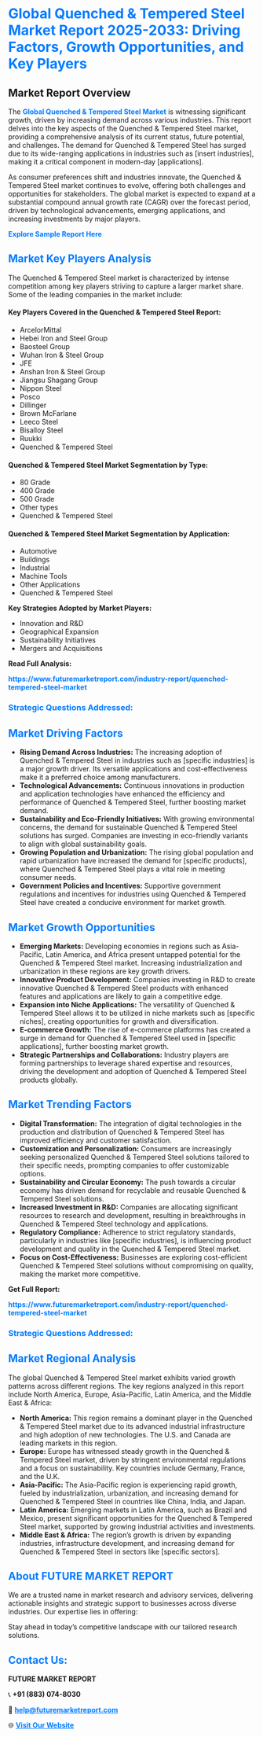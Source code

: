 <h1 style="color: #007BFF;">Global Quenched & Tempered Steel Market Report 2025-2033: Driving Factors, Growth Opportunities, and Key Players</h1>

<section id="overview">
<h2>Market Report Overview</h2>
<p>The <a href="https://www.futuremarketreport.com/industry-report/quenched-tempered-steel-market" style="color: #007BFF; text-decoration: none;"><strong>Global Quenched & Tempered Steel Market</strong></a> is witnessing significant growth, driven by increasing demand across various industries. This report delves into the key aspects of the Quenched & Tempered Steel market, providing a comprehensive analysis of its current status, future potential, and challenges. The demand for Quenched & Tempered Steel has surged due to its wide-ranging applications in industries such as [insert industries], making it a critical component in modern-day [applications].</p>
<p>As consumer preferences shift and industries innovate, the Quenched & Tempered Steel market continues to evolve, offering both challenges and opportunities for stakeholders. The global market is expected to expand at a substantial compound annual growth rate (CAGR) over the forecast period, driven by technological advancements, emerging applications, and increasing investments by major players.</p>
</section>

<section id="overview">
<p><a href="https://www.futuremarketreport.com/request-sample/reportId=98984" style="color: #007BFF; text-decoration: none;"><strong>Explore Sample Report Here</strong></a></p>
</section>

<section id="key-players">
<h2 style="color: #007BFF;">Market Key Players Analysis</h2>
<p>The Quenched & Tempered Steel market is characterized by intense competition among key players striving to capture a larger market share. Some of the leading companies in the market include:</p>
<h4>Key Players Covered in the Quenched & Tempered Steel Report:</h4>
<ul><li>ArcelorMittal</li><li>Hebei Iron and Steel Group</li><li>Baosteel Group</li><li>Wuhan Iron &amp; Steel Group</li><li>JFE</li><li>Anshan Iron &amp; Steel Group</li><li>Jiangsu Shagang Group</li><li>Nippon Steel</li><li>Posco</li><li>Dillinger</li><li>Brown McFarlane</li><li>Leeco Steel</li><li>Bisalloy Steel</li><li>Ruukki</li><li>Quenched &amp; Tempered Steel</li></ul>
<h4>Quenched & Tempered Steel Market Segmentation by Type:</h4>
<ul><li>80 Grade</li><li>400 Grade</li><li>500 Grade</li><li>Other types</li><li>Quenched &amp; Tempered Steel</li></ul>

<h4>Quenched & Tempered Steel Market Segmentation by Application:</h4>
<ul><li>Automotive</li><li>Buildings</li><li>Industrial</li><li>Machine Tools</li><li>Other Applications</li><li>Quenched &amp; Tempered Steel</li></ul>
<p><strong>Key Strategies Adopted by Market Players:</strong></p>
<ul>
<li>Innovation and R&D</li>
<li>Geographical Expansion</li>
<li>Sustainability Initiatives</li>
<li>Mergers and Acquisitions</li>
</ul>
</section>

<section>
<p><strong>Read Full Analysis: </strong></p><a href="https://www.futuremarketreport.com/industry-report/quenched-tempered-steel-market" style="color: #007BFF; text-decoration: none;"><strong>https://www.futuremarketreport.com/industry-report/quenched-tempered-steel-market</strong></a>
<h3 style="color: #007BFF;">Strategic Questions Addressed:</h3>
</section>

<section id="driving-factors">
<h2 style="color: #007BFF;">Market Driving Factors</h2>
<ul>
<li><strong>Rising Demand Across Industries:</strong> The increasing adoption of Quenched & Tempered Steel in industries such as [specific industries] is a major growth driver. Its versatile applications and cost-effectiveness make it a preferred choice among manufacturers.</li>
<li><strong>Technological Advancements:</strong> Continuous innovations in production and application technologies have enhanced the efficiency and performance of Quenched & Tempered Steel, further boosting market demand.</li>
<li><strong>Sustainability and Eco-Friendly Initiatives:</strong> With growing environmental concerns, the demand for sustainable Quenched & Tempered Steel solutions has surged. Companies are investing in eco-friendly variants to align with global sustainability goals.</li>
<li><strong>Growing Population and Urbanization:</strong> The rising global population and rapid urbanization have increased the demand for [specific products], where Quenched & Tempered Steel plays a vital role in meeting consumer needs.</li>
<li><strong>Government Policies and Incentives:</strong> Supportive government regulations and incentives for industries using Quenched & Tempered Steel have created a conducive environment for market growth.</li>
</ul>
</section>

<section id="growth-opportunities">
<h2 style="color: #007BFF;">Market Growth Opportunities</h2>
<ul>
<li><strong>Emerging Markets:</strong> Developing economies in regions such as Asia-Pacific, Latin America, and Africa present untapped potential for the Quenched & Tempered Steel market. Increasing industrialization and urbanization in these regions are key growth drivers.</li>
<li><strong>Innovative Product Development:</strong> Companies investing in R&D to create innovative Quenched & Tempered Steel products with enhanced features and applications are likely to gain a competitive edge.</li>
<li><strong>Expansion into Niche Applications:</strong> The versatility of Quenched & Tempered Steel allows it to be utilized in niche markets such as [specific niches], creating opportunities for growth and diversification.</li>
<li><strong>E-commerce Growth:</strong> The rise of e-commerce platforms has created a surge in demand for Quenched & Tempered Steel used in [specific applications], further boosting market growth.</li>
<li><strong>Strategic Partnerships and Collaborations:</strong> Industry players are forming partnerships to leverage shared expertise and resources, driving the development and adoption of Quenched & Tempered Steel products globally.</li>
</ul>
</section>

<section id="trending-factors">
<h2 style="color: #007BFF;">Market Trending Factors</h2>
<ul>
<li><strong>Digital Transformation:</strong> The integration of digital technologies in the production and distribution of Quenched & Tempered Steel has improved efficiency and customer satisfaction.</li>
<li><strong>Customization and Personalization:</strong> Consumers are increasingly seeking personalized Quenched & Tempered Steel solutions tailored to their specific needs, prompting companies to offer customizable options.</li>
<li><strong>Sustainability and Circular Economy:</strong> The push towards a circular economy has driven demand for recyclable and reusable Quenched & Tempered Steel solutions.</li>
<li><strong>Increased Investment in R&D:</strong> Companies are allocating significant resources to research and development, resulting in breakthroughs in Quenched & Tempered Steel technology and applications.</li>
<li><strong>Regulatory Compliance:</strong> Adherence to strict regulatory standards, particularly in industries like [specific industries], is influencing product development and quality in the Quenched & Tempered Steel market.</li>
<li><strong>Focus on Cost-Effectiveness:</strong> Businesses are exploring cost-efficient Quenched & Tempered Steel solutions without compromising on quality, making the market more competitive.</li>
</ul>
</section>

<section>
<p><strong>Get Full Report: </strong></p><a href="https://www.futuremarketreport.com/industry-report/quenched-tempered-steel-market" style="color: #007BFF; text-decoration: none;"><strong>https://www.futuremarketreport.com/industry-report/quenched-tempered-steel-market</strong></a>
<h3 style="color: #007BFF;">Strategic Questions Addressed:</h3>
</section>


<section id="regional-analysis">
<h2 style="color: #007BFF;">Market Regional Analysis</h2>
<p>The global Quenched & Tempered Steel market exhibits varied growth patterns across different regions. The key regions analyzed in this report include North America, Europe, Asia-Pacific, Latin America, and the Middle East & Africa:</p>
<ul>
<li><strong>North America:</strong> This region remains a dominant player in the Quenched & Tempered Steel market due to its advanced industrial infrastructure and high adoption of new technologies. The U.S. and Canada are leading markets in this region.</li>
<li><strong>Europe:</strong> Europe has witnessed steady growth in the Quenched & Tempered Steel market, driven by stringent environmental regulations and a focus on sustainability. Key countries include Germany, France, and the U.K.</li>
<li><strong>Asia-Pacific:</strong> The Asia-Pacific region is experiencing rapid growth, fueled by industrialization, urbanization, and increasing demand for Quenched & Tempered Steel in countries like China, India, and Japan.</li>
<li><strong>Latin America:</strong> Emerging markets in Latin America, such as Brazil and Mexico, present significant opportunities for the Quenched & Tempered Steel market, supported by growing industrial activities and investments.</li>
<li><strong>Middle East & Africa:</strong> The region’s growth is driven by expanding industries, infrastructure development, and increasing demand for Quenched & Tempered Steel in sectors like [specific sectors].</li>
</ul>
</section>

<footer>
<h2 style="color: #007BFF;">About FUTURE MARKET REPORT</h2>
<p>We are a trusted name in market research and advisory services, delivering actionable insights and strategic support to businesses across diverse industries. Our expertise lies in offering:</p>

<p>Stay ahead in today’s competitive landscape with our tailored research solutions.</p>

<h2 style="color: #007BFF;">Contact Us:</h2>
<p><strong>FUTURE MARKET REPORT</strong></p>
<p>📞 <strong>+91 (883) 074-8030</strong></p>
<p>📧 <strong><a href="mailto:help@futuremarketreport.com" style="color: #007BFF;">help@futuremarketreport.com</a></strong></p>
<p>🌐 <strong><a href="https://www.futuremarketreport.com/" style="color: #007BFF;">Visit Our Website</a></strong></p>
</footer>